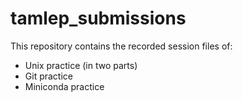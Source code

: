 # tamlep_submissions

This repository contains the recorded session files of:
- Unix practice (in two parts)
- Git practice
- Miniconda practice
